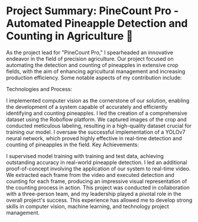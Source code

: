 # Project Summary: PineCount Pro - Automated Pineapple Detection and Counting in Agriculture 🍍

As the project lead for "PineCount Pro," I spearheaded an innovative endeavor in the field of precision agriculture. Our project focused on automating the detection and counting of pineapples in extensive crop fields, with the aim of enhancing agricultural management and increasing production efficiency. Some notable aspects of my contribution include:

Technologies and Process:

I implemented computer vision as the cornerstone of our solution, enabling the development of a system capable of accurately and efficiently identifying and counting pineapples.
I led the creation of a comprehensive dataset using the Roboflow platform. We captured images of the crop and conducted meticulous labeling, resulting in a high-quality dataset crucial for training our model.
I oversaw the successful implementation of a YOLOv7 neural network, which proved highly effective in real-time detection and counting of pineapples in the field.
Key Achievements:

I supervised model training with training and test data, achieving outstanding accuracy in real-world pineapple detection.
I led an additional proof-of-concept involving the application of our system to real-time video. We extracted each frame from the video and executed detection and counting for each frame, producing an impressive visual representation of the counting process in action.
This project was conducted in collaboration with a three-person team, and my leadership played a pivotal role in the overall project's success. This experience has allowed me to develop strong skills in computer vision, machine learning, and technology project management.
